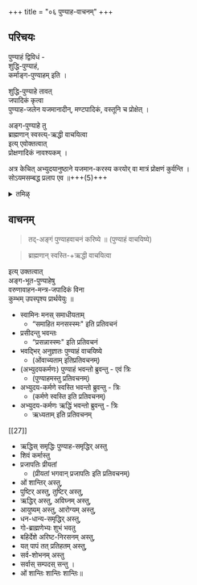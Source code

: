 +++
title = "०६ पुण्याह-वाचनम्"
+++
## परिचयः
पुण्याहं द्विविधं -  
शुद्धि-पुण्याहं,  
कर्माङ्ग-पुण्याहम् इति ।  

शुद्धि-पुण्याहे तावत्  
जपादिकं कृत्वा  
पुण्याह-जलेन यजमानादीन्, मण्टपादिकं, वस्तूनि च प्रोक्षेत् ।  

अङ्ग-पुण्याहे तु  
ब्राह्मणान् स्वस्त्य्-ऋद्धी वाचयित्वा  
इत्य् एवोक्तत्वात्  
प्रोक्षणादिकं नावश्यकम् । 

अत्र केचित् अभ्युदयानुष्ठाने यजमान-करस्य करयोर् वा मात्रं प्रोक्षणं कुर्वन्ति ।  
सोऽयमसम्बद्ध प्रलाप एव ॥+++(5)+++

<details><summary>तमिऴ्</summary>

ஹிரண்யத்தை ஸமர்ப்பித்து விட்டு, ததங்கம் புண்யாஹ வாசனம் கரிஷ்யே விசேஷமாக அப்யுதய கர்மண: புண்யாஹம் அப்யுதய கர்மணே ஸ்வஸ்தி அப்யுதய கர்மண: ருத்திம்பவந்த: 35606] 3 தடவை 3606/] என்பதாகப் பிரார்த்திக்க வேண்டும். ஸ்வாமிந: மநஸ்ஸமாதீயதாம் என்பது ஆரம்பித்து ஓம் சாந்தி: சாந்தி: சாந்தி: என்பது வரை வழக்கம் போல் உண்டு. [[TODO::परिष्कार्यम्??]]
</details>


## वाचनम्
> तद्-अङ्गं पुण्याहवाचनं करिष्ये ॥ (पुण्याहं वाचयिष्ये) 

> ब्राह्मणान् स्वस्ति-+ऋद्धी वाचयित्वा  

इत्य् उक्तत्वात्  
अङ्ग-भूत-पुण्याहेषु  
वरुणावाहन-मन्त्र-जपादिकं विना  
कुम्भम् उपस्पृश्य प्रार्थयेयुः ॥

- स्वामिनः मनस् समाधीयताम् 
  - “समाहित मनसस्स्मः" इति प्रतिवचनं 
- प्रसीदन्तु भवन्तः 
  - “प्रसन्नास्स्मः" इति प्रतिवचनं  
- भवद्भिर् अनुज्ञातः पुण्याहं वाचयिष्ये 
  - (ओंवाच्यताम् इतिप्रतिवचनम्)
- (अभ्युदयकर्मणः) पुण्याहं भवन्तो ब्रुवन्तु - एवं त्रिः 
  - (पुण्याहमस्तु प्रतिवचनम्) 
- अभ्युदय-कर्मणे स्वस्ति भवन्तो ब्रुवन्तु - त्रिः  
  - (कर्मणे स्वस्ति इति प्रतिवचनम्)
- अभ्युदय-कर्मणः ऋद्धिं भवन्तो ब्रुवन्तु - त्रिः 
  - ऋध्यताम् इति प्रतिवचनम्


[[27]]

- ऋद्धिस् समृद्धिः पुण्याह-समृद्धिर् अस्तु  
- शिवं कर्मास्तु  
- प्रजापतिः प्रीयतां  
  - (प्रीयतां भगवान् प्रजापतिः इति प्रतिवचनम्) 
- ओं शान्तिर् अस्तु,  
- पुष्टिर् अस्तु, तुष्टिर् अस्तु,  
- ऋद्धिर् अस्तु, अविघ्नम् अस्तु,  
- आयुष्यम् अस्तु, आरोग्यम् अस्तु,  
- धन-धान्य-समृद्धिर् अस्तु,  
- गो-ब्राह्मणेभ्यः शुभं भवतु  
- बहिर्देशे अरिष्ट-निरसनम् अस्तु,  
- यत् पापं तत् प्रतिहतम् अस्तु,  
- सर्व-शोभनम् अस्तु  
- सर्वास् सम्पदस् सन्तु ।
- ओं शान्तिः शान्तिः शान्तिः॥

